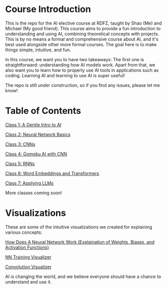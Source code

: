 # Course Introduction

This is the repo for the AI elective course at RDFZ, taught by Shao (Me) and Michael (My good friend). This course aims to provide a fun introduction to understanding and using AI, combining theoretical concepts with projects. This is by no means a formal and comprehensive course about AI, and it's best used alongside other more formal courses. The goal here is to make things simple, intuitive, and fun.

In this course, we want you to have two takeaways: The first one is straightforward: understanding how AI models work. Apart from that, we also want you to learn how to properly use AI tools in applications such as coding. Learning AI and learning to use AI is super useful!

The repo is still under construction, so if you find any issues, please let me know!

# Table of Contents

[Class 1: A Gentle Intro to AI](Class_1_A_Gentle_Intro_to_AI/Class_1_A_Gentle_Intro_to_AI.md)

[Class 2: Neural Network Basics](Class_2_Neural_Network_Basics/Class_2_Neural_Network_Basics.md)
 
[Class 3: CNNs](Class_3_CNNs/Class_3_CNNs.md)

[Class 4: Gomoku AI with CNN](Class_4_Gomoku_AI_with_CNN/Class_4_Gomoku_AI_with_CNN.md)

[Class 5: RNNs](Class_5_RNNs/Class_5_RNNs.md)

[Class 6: Word Embeddings and Transformers](Class_6_Word_Embedding_And_Transformers/Class_6_Word_Embedding_And_Transformers.md)

[Class 7: Applying LLMs](Class_7_Applying_LLMs/Class_7_Applying_LLMs.md)

More classes coming soon!

# Visualizations

These are some of the intuitive visualizations we created for explaining various concepts:

[How Does A Neural Network Work (Explaination of Weights, Biases, and Activation Functions)](https://noctuashap-rdfz-ai-elective-nnvisualizer.hf.space)

[NN Training Visualizer](https://noctuashap-rdfz-ai-elective-trainingvisualizer.hf.space)

[Convolution Visualizer](https://silicon23-rdfz-ai-elective-cnnvisualizer.hf.space)

AI is changing the world, and we believe everyone should have a chance to understand and use it.

